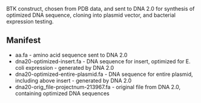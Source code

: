 BTK construct, chosen from PDB data, and sent to DNA 2.0 for synthesis of optimized DNA sequence, cloning into plasmid vector, and bacterial expression testing.

Manifest
--------

* aa.fa - amino acid sequence sent to DNA 2.0
* dna20-optimized-insert.fa - DNA sequence for insert, optimized for E. coli expression - generated by DNA 2.0
* dna20-optimized-entire-plasmid.fa - DNA sequence for entire plasmid, including above insert - generated by DNA 2.0
* dna20-orig\_file-projectnum-213967.fa - original file from DNA 2.0, containing optimized DNA sequences
